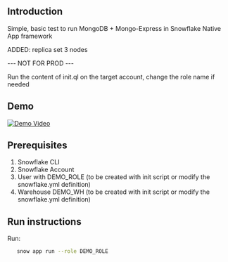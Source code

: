 ## Introduction

Simple, basic test to run MongoDB + Mongo-Express in Snowflake Native App framework

ADDED: replica set 3 nodes

--- NOT FOR PROD ---

Run the content of init.ql on the target account, change the role name if needed

## Demo
[![Demo Video](https://img.youtube.com/vi/M08Af-9V27s/0.jpg)](https://www.youtube.com/watch?v=M08Af-9V27s)

## Prerequisites

1. Snowflake CLI
2. Snowflake Account
3. User with DEMO_ROLE (to be created with init script or modify the snowflake.yml definition)
4. Warehouse DEMO_WH (to be created with init script or modify the snowflake.yml definition)

## Run instructions 

Run:

 ```sh
    snow app run --role DEMO_ROLE
 ```    